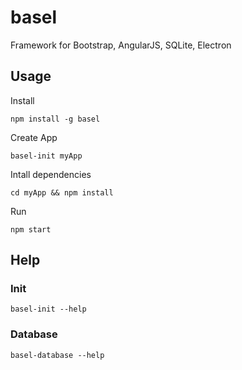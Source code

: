 # basel
Framework for Bootstrap, AngularJS, SQLite, Electron

## Usage
Install
```shell
npm install -g basel
```

Create App
```shell
basel-init myApp
```

Intall dependencies
```shell
cd myApp && npm install
```

Run
```shell
npm start
```

## Help

### Init
```shell
basel-init --help
```

### Database
```shell
basel-database --help
```